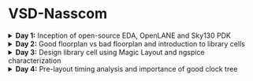 # VSD-Nasscom

<details>
<summary><b>Day 1:</b>  Inception of open-source EDA, OpenLANE and Sky130 PDK </summary>   
<br>
  <details>
  <summary><b> Topic 1:</b>  Introduction to QFN-48,Package,Die,Core and IP's </summary>   
  <br>

![image](https://github.com/user-attachments/assets/58f6da45-1282-499a-89b8-46f8cf8eab01)

The highlighted one is the PROCESSOR/SOC connected along with other peripherals or interfacess .
The entire board can be describes as shown in figure 

![image](https://github.com/user-attachments/assets/ab6dfa84-ecd6-4ca8-8565-3fc9368b617b)

This consists of ADC, DAC, SRAM, UART,VCC/GND,I2C,SDRAM Chip and etc., there are there in typical ardunio board 

If , we open up on chip,it will loook like
![image](https://github.com/user-attachments/assets/e536e46e-0213-4c7d-9109-4d525ec55292)


Lets take an example of package ,QFN-48 .The QFN-48 Package has 48 pins and size of the package as 7mm 
![image](https://github.com/user-attachments/assets/4a11f75d-72b2-486f-b5d5-2a74e2a16b6b)

If we openup the chip we have various kinds of components such as Pads, Die,Core etc.,
![image](https://github.com/user-attachments/assets/17ebda03-7898-4345-a98a-0e0c32038ab8)

Pads: A component through which we can send the signals inside or outside of the chip

Die: defines the entire size of the chip

Core: the centre of the chip  where all the digital logics are placed
![image](https://github.com/user-attachments/assets/d549117d-0a4e-4e79-a238-90f2c21b5b74)

If we take an example of RISC-V,it look like
![image](https://github.com/user-attachments/assets/159f9c5a-ccee-4c9a-a7dd-edd48416946f)
typical chip consists of Pll,AD,DAC,SRAM  and these are called foundaryIPS

![image](https://github.com/user-attachments/assets/9e54cd99-66f8-4aae-9dbd-39221d95d3fe)

FoundaryIPS :Foundry IP refers to intellectual property (IP) blocks and libraries used in foundries, which are companies that manufacture integrated circuits

SOC,SPI Are called MACROS which are purely digital blocks.

In the second lecture we talk about RISC-V Instruction set ,
-------------------------------------------------------------------------------------------------------------------------------------------------------
For example , a c-program thats nedds to be run on computer or  a layout which is the interior of the chip,we need to compile into its assembly language is then converted into machine learning programm which is binary zeros and ones.

![image](https://github.com/user-attachments/assets/109e7823-ed6c-47d6-8f9d-2bfa1e961744)

The another interface which is present between RISC-V AND Layout is Hardware Description Language .We need to implement the RISC-V architecture specification using hdl .

![image](https://github.com/user-attachments/assets/bc2e283c-8d7b-4b7b-adb0-7773152b628c)

the flow starts from architecture and implemented using rtl and rtl to layout .

![image](https://github.com/user-attachments/assets/1d8db591-15a7-4578-9ff5-dc7a4d2af985)

In the third lecture disscused about flow from software applications to hardware 
----------------------------------------------------------------------------------------------------------------------------------------------------------
The software applications enter into a block called  system-software . system software converts the software application programm into binary language.
The major components of system software are operating system(os), Compiler and Assembler
![image](https://github.com/user-attachments/assets/48098144-3002-423e-886b-dae1259136ef)
The operating system is take the app and convert into assembly program and then finally into binary language program
Theoutput of the os is in the functions of C/C++/JAVA etc., these are taken by compiler and converts into Instructions .These instructions are taken by Assembler and converts into binary language.
![image](https://github.com/user-attachments/assets/5a258569-d622-4bb7-926c-9b53d76c3600)

For example
---------------------------------------------
Foa a add instruction ,the output of the assembler is the binary , we need an rtl which implements the spection for implementing the instruction set and rtl is synthesised into an netlist [digital logics],from netlist to hardware is called the physical design implementation of the netlist 
![image](https://github.com/user-attachments/assets/834c8967-a651-4436-8e69-4d1d9a55cc2d)


  </details>
   <details>
  <summary><b> Topic 2:</b> SOC Design and OpenLane </summary>   
  <br>

ASIC design
-------------
![image](https://github.com/user-attachments/assets/61403ae8-2cd5-4ebc-a0e6-abadfae676c1)

What is PDK?

PDK stands for Process Design Kit 
Collection of files used to modal a fabrication process for the EDA tools used to design an IC ;
Process Design Rules: DRC,LVS,PEX

OPEN SOURCE DIGITAL ASIC DESIGN
----------------------------------------
![image](https://github.com/user-attachments/assets/b3459d41-6d82-4ca0-ae92-1d0df95a592d)

EDA TOOLS 

![image](https://github.com/user-attachments/assets/780a31df-7d45-4c0b-9553-a1fc955032da)

ASIC DESIGN FLOW
--------------------------------------------------------------------
![image](https://github.com/user-attachments/assets/5608253d-dd07-43c0-a735-5c42315dcdfa)

Synthesis:
----------
Converts RTL to a circuit out of components from the standard cell library
![image](https://github.com/user-attachments/assets/0058cbd9-c19e-47db-93d4-62ee9318d9b8)

Floor and Power Planning: 
-------------------------
Partition the chip die between differnt system building blocks and place input output Pads 

for macroflooring there will be Dimensions ,PinLocations and Rows

![image](https://github.com/user-attachments/assets/ee0cbbf1-9dae-4466-81cb-5fb3e7022fdc)

Power Planning:
-------------
Power Networks are construcetd in terms of multiple vdd and grounds ,these are connected to all components verticall or horizantal, these are having less resistance due to these are metal surfaces
![image](https://github.com/user-attachments/assets/316123f5-a19c-4817-95f3-47f47b723a96)

Placement:
---------
![image](https://github.com/user-attachments/assets/bd510375-1d2b-4c54-96c2-07a18fa7af9a)

these are two kinds :
global:
optimum position for all cells

detailed: the positions that are obtained from global placemnt are minimally altered
![image](https://github.com/user-attachments/assets/3f379845-acba-457e-82f9-f4ac2a5c4d13)

Clock Tree Synthesis:
----------------------
![image](https://github.com/user-attachments/assets/5276c0c3-18b9-4c49-9283-e52e47b9b0e4)

Routing:
----------
![image](https://github.com/user-attachments/assets/c6b38024-af44-4c76-ae63-d4dad6b71d2f)
![image](https://github.com/user-attachments/assets/05e77ac9-a221-41d1-8a4d-14e206a572f4)

Sign-Off:
--------------
![image](https://github.com/user-attachments/assets/275975d4-411f-4196-968f-0beed460a169)

Introduction to OpenLane ASIC design Flow 
---------------------------------------------------------
![image](https://github.com/user-attachments/assets/400212be-debb-4384-98c0-cdafb4a9e878)

Fault:

![image](https://github.com/user-attachments/assets/994cd900-0423-44db-a01c-d9aceedf70e2)

OpenRoad: Used for Physical Implementation

![image](https://github.com/user-attachments/assets/9f6201e4-2f19-4960-bb5a-c2cbfd5c2bbe)

YOSYS: Used for Logic Equivalence Check [LEC]

![image](https://github.com/user-attachments/assets/f05e188d-f92a-48a7-8db1-9a51bdb33da4)

Magic:
Used for Physical Verification DRC & LVS
![image](https://github.com/user-attachments/assets/752eec12-b651-4eee-9111-86e6c1454122)



    
</details>  
   <details>
  <summary><b> Topic 3:</b> familarization to EDA Tool </summary>   
  <br>
Basic Linux Commands

## ls

**Command:** `ls [options] [directory]`
**Description:** Lists the contents of a directory. If no directory is specified, it lists the contents of the current directory.
**Options:**

* `-l`: Displays detailed information (permissions, owner, size, etc.)
* `-a`: Includes hidden files
* `-r`: Reverses the order of the listing

## pwd

**Command:** `pwd`
**Description:** Prints the full pathname of the current working directory.

## mkdir

**Command:** `mkdir [directory_name]`
**Description:** Creates a new directory with the specified `directory_name`.

## ls -ltr

**Command:** `ls -ltr`
**Description:** Lists the contents of the directory in long format (`-l`), sorted by modification time (`-t`), in reverse order (`-r`). Useful for viewing the most recently modified files at the end of the list.

## help

**Command:** `help [command]`
**Description:** Displays information about the built-in shell commands. If no command is specified, it shows a list of all available commands.

## man

**Command:** `man [command]`
**Description:** Displays the manual page for the specified command, providing detailed usage information.

## cp

**Command:** `cp [source] [destination]`
**Description:** Copies files or directories from the source to the destination.

## rm

**Command:** `rm [file]`
**Description:** Removes (deletes) the specified file or directory.

   <details>
  <summary><b> Topic 3.2 :</b> Run 'picorv32a' design synthesis using OpenLANE flow and generate necessary outputs </summary>   
  <br>
    
     Commands to Invoke the OpenLANE Flow and Perform Synthesis
     
## 1. Change to OpenLANE Directory

**Command:** `cd Desktop/work/tools/openlane_working_dir/openlane`
**Description:** Navigates to the directory where the OpenLANE flow is installed. This location contains all scripts, configuration files, and flow management utilities.

## 2. Launch OpenLANE Docker Container

**Command:** `docker`
**Description:** Starts the OpenLANE Docker container using a predefined alias. The alias sets up required volume mounts and environment variables, making it easier to access files on the host system from within the Docker container.

## 3. Start OpenLANE Interactive Mode

**Command:** `./flow.tcl -interactive`
**Description:** Launches the OpenLANE flow in interactive mode using its Tcl-based script. This mode allows users to execute each stage of the design flow manually and observe results.

## 4. Load OpenLANE Package

**Command:** `package require openlane 0.9`
**Description:** Loads the OpenLANE package (version 0.9) inside the Tcl shell. This step is necessary to access flow-specific commands.

## 5. Prepare the Design

**Command:** `prep -design picorv32a`
**Description:** Initializes and prepares the `picorv32a` design. This creates the required directory structure, copies configuration files, and sets up the environment for the selected design.

## 6. Run Synthesis

**Command:** `run_synthesis`
**Description:** Runs the synthesis step on the loaded design. The synthesis tool (typically Yosys) transforms the RTL (Verilog) into a gate-level representation that can be used for placement and routing.

## 7. Exit OpenLANE Flow

**Command:** `exit`
**Description:** Exits from the OpenLANE interactive Tcl environment.

## 8. Exit Docker Container

**Command:** `exit`
**Description:** Terminates the Docker container session and returns control to the host machine shell.


Screenshots of these running commands respectively given below 

![Image](https://github.com/user-attachments/assets/0e02917f-eb99-42b3-8c61-b680e318c423)
![Image](https://github.com/user-attachments/assets/6123c647-742e-4056-a955-95308591750a)

# Flop Ratio Calculation

## Definition

* **Flop Ratio**
  $\text{Flop Ratio} = \dfrac{\text{Number of D Flip‑Flops}}{\text{Total Number of Cells}}$
* **Percentage of D Flip‑Flops**
  $\%\text{ DFFs} = \text{Flop Ratio} \times 100$

## Example (from Synthesis Statistics)

| Metric                        | Value   |
| ----------------------------- | ------- |
| Number of D Flip‑Flops (DFFs) | `1613`  |
| Total Number of Cells         | `14876` |

**Step‑by‑Step Calculation:**

1. **Flop Ratio**
   $\frac{1613}{14876} \approx 0.108429685$
2. **Percentage of DFFs**
   $0.108429685 \times 100 \approx 10.84296854\,\%$

## Interpretation

Approximately **10.84 %** of the synthesized cells are D Flip‑Flops. A lower or higher ratio affects clock‑tree complexity, power consumption, and timing closure effort, so this metric helps gauge sequential logic density during design analysis.

![Image](https://github.com/user-attachments/assets/40959b9a-8df6-4c85-b58f-81234bd6e32f)



   </details> 
</details>
</details>





<details>
<summary><b>Day 2:</b> Good floorplan vs bad floorplan and introduction to library cells </summary>   
<br>
  <details>
<summary><b>Topic 1:</b> Chip Floor PLanning Considerations </summary>   
<br>

  <details>
<summary><b>1.1:</b> Utilization factor and Aspect ratio </summary>   
<br>

In the physical design flow the first step is defining the height and width of the core
![Screenshot 2024-10-06 103517](https://github.com/user-attachments/assets/55cbf2f4-132a-4c1c-9cc3-e1c8d83e9402)

Let's take an example of basic netlist consists of two flipflops and logic gates

![Screenshot 2024-10-06 103537](https://github.com/user-attachments/assets/e0e31ced-9a20-47e2-ae46-70af543fad70)

In this we are dependent on the dimensiions of logic gates and flipflops ,
lets assume standard cells are having an area of 1sq.unit and same are for flipflops as well

![Screenshot 2024-10-06 103552](https://github.com/user-attachments/assets/dd9a07af-9991-450d-a626-b13241f0caf1)

If we bring all the standard cells and flip flops together and caluclate the are area gives the minium area occupied by the netlist

![Screenshot 2024-10-06 103615](https://github.com/user-attachments/assets/bcda6bb0-055f-495d-8914-8afcb65d0a77)

If we place the netlist inside the core , we have seen that netlist completely occupies the core which means it has 100% utilization  of the core 

![Screenshot 2024-10-06 103640](https://github.com/user-attachments/assets/d520aa3a-f585-4649-a52b-2c6a5691a615)

Utilization factor is given by Area occupied by the netlist to Total Area of core

![Screenshot 2024-10-06 103640](https://github.com/user-attachments/assets/9f9cd759-85fb-4967-837a-a47003fa7b53)

Aspect Ratio is given by Height to the Width of the core .

Another example where the dimensions of the netlist is same and core is different 
![Screenshot 2024-10-06 103713](https://github.com/user-attachments/assets/38922f37-b0dd-40ce-bee5-beffd35e40aa)

In this case the utilization factor is 0.5
And Aspect ratio is also 0.5

![Screenshot 2024-10-06 103746](https://github.com/user-attachments/assets/5168dd59-b0d1-4952-a1bf-0d5750bf4cd5)

</details>

  <details>
<summary><b>1.2:</b> Concept of pre placed cells </summary>   
<br>
  cells that are placed in the core of a design before the placement and routing stages

Lets take an example of combinational logic circuit and output of the combinational logic is huge circuit

![Screenshot 2024-10-06 113528](https://github.com/user-attachments/assets/08b0ddf1-ca4e-4255-9d18-e2d7d01d0dd3)

so, we cut /divide the circuit into differnt parts .

![Screenshot 2024-10-06 113545](https://github.com/user-attachments/assets/c38d10ed-1fad-44d5-b279-212c7dc78d25)

lets assume circuit is divided into two parts and we separate into two different blocks and implemented separately 
These blocks are considered as Black box .

![Screenshot 2024-10-06 113556](https://github.com/user-attachments/assets/e1a64ef4-8f6e-4436-935e-2da2d43ef3cd)

If these blocks are replicated multiple times on the chip, We implement this block once and reused multiple times whenever it requires in the cihp.

![Screenshot 2024-10-06 113613](https://github.com/user-attachments/assets/c08ed8a3-62f3-4369-a9c6-e0fb8264822d)

Similarly there are other IP's are also avaliable. These are called pre-placed cells.

![Screenshot 2024-10-06 113633](https://github.com/user-attachments/assets/6be43725-f05b-42b5-a9b9-f831a13110ad)

    
</details>

  <details>
<summary><b>1.3:</b>Decoupling capacitors </summary>   
<br>
After placing the pre placed cells in the core , we need to surround them with the Decoupling capacitors .

![Screenshot 2024-10-06 120830](https://github.com/user-attachments/assets/ea3485d6-07ca-4da4-a1b7-000c4a5024ed)

 Lets consider this circuit is a part of any block of pre placed cells , whenever any gate switches from logic 0 to logic 1 there is some amount of current that demands , there is some capacitance setting over gate that capacitence needs to completely charge to represent logic 1 , this amount of charge is sent by power supply 
 Suppouse if the transition happening from logic 1 to logic 0, it is the responsibility of vss to take amount of charge .The capacitor will discharge 

![Screenshot 2024-10-06 120848](https://github.com/user-attachments/assets/7c7aabdb-32e8-40f5-86b8-25db971dba76)

 There will be some voltage drop across the wire and if the voltage vdd' is should be noise margin .
 Any voltage lies between Vil and Vih is undefined region , it's also called grey region.it can go either logic 0 or logic 1
 
![Screenshot 2024-10-06 120939](https://github.com/user-attachments/assets/2b4668c0-5f7f-4147-9e27-14ab81329360)

 We can ensure that voltage never lies in undefined region with the help of Decoupling capacitors , These capacitors decouples the circuit from main supply
 
![Screenshot 2024-10-06 120952](https://github.com/user-attachments/assets/918978d7-d1b1-4949-959f-76c8d7fb7a69)

 whenever switching happen decoupling capacitor will the current to circuit and these are placed very close to the circuit 

 ![Screenshot 2024-10-06 121012](https://github.com/user-attachments/assets/c8149a7c-8595-47ac-9f08-39a67413a1d7)

</details>


  <details>
<summary><b>1.4:</b>Power planning</summary>   
<br>
    Let us consider the circuit as Black box (macron). If this macron is repeated multiple times on the chip and there will be current demand for each and every macron

![Screenshot 2024-10-06 124925 - Copy](https://github.com/user-attachments/assets/cdffd4e9-fe6e-49c2-be8f-8a964c51ec24)

Let's there is a signal driven to load signal is transition from logic 0 to logic 1. we have to make sure that the signal path maintains same signal that load receives.

![Screenshot 2024-10-06 124934 - Copy](https://github.com/user-attachments/assets/3878b9b6-3720-45b1-9c70-4857848efab6)

let connect the power supply, these bllocks are tapped to vdd and ground respectively 

Since there is no De coupling capacitor near path the power supply need to take care of sinal. Powe supply is far to the path and there will be voltage drop happens 
![Screenshot 2024-10-06 124954 - Copy](https://github.com/user-attachments/assets/d8df73ad-051f-45aa-87a1-9e591140017a)

let's assume it is a 16-bit bus , If the bit is logic 1 it says the capacitor which is being charge to vdd similary logic 0 refers to capacitor discharged to ground
![Screenshot 2024-10-06 125020](https://github.com/user-attachments/assets/78c47552-ddb0-4c7d-9ca0-cb6ccfdc71da)

Let's  say it is connected to inverter , the  output will be all the capacitors are charged  to logic 1 and will discharge to logic 0 and it will cause a bump called as ground bounce 

![Screenshot 2024-10-06 125036](https://github.com/user-attachments/assets/9e573661-fd58-4beb-a06c-51b49e9ab351)

similarly logic 0 to logic 1  cause voltage droop

![Screenshot 2024-10-06 125051](https://github.com/user-attachments/assets/8f8d48c2-6d7c-4b1c-9fc6-20431602b571)

It is due to power is coming from single source, if there are multiple power supplies we can ensure that it will give current or drop current to the circuit 

![Screenshot 2024-10-06 125102](https://github.com/user-attachments/assets/615a5621-4f42-40c2-b01f-90fa24bf5c21)

![Screenshot 2024-10-06 125120](https://github.com/user-attachments/assets/fcea00dd-8e24-449f-b497-b5131f0f25bc)
</details>


  <details>
<summary><b>1.5:</b>Pin placement and logical cell blockage </summary>   
<br>
Lets take an example with two different flipflops with different colors and another section with different flipflop and clocks .

drive by clock 1
![image](https://github.com/user-attachments/assets/04f25190-aee1-420d-ae24-532bb20005f8)
driven by clk 2

![image](https://github.com/user-attachments/assets/cbbb8b61-dd31-4924-94a8-42d4544da4cf)

along with there are pre placed cells connect with din and output are connect to logic gates and another pre plced cell block b takes input from clks and give clock out

![image](https://github.com/user-attachments/assets/6ae6eb14-0cf7-42e8-b9a4-5e5b2f1802a8)


Asuume another section with same design which has two flipflops and two different clks  and another one with same but opposite clocks and block c pre placed cell is connected 

![image](https://github.com/user-attachments/assets/fd4aaf1f-674c-4b42-9068-4b5d117e98d1)

![image](https://github.com/user-attachments/assets/80cc86fb-fce2-47c6-a3ec-8f590370d2a1)


Complete design look like and  We connect clk 1 and clk2 

![image](https://github.com/user-attachments/assets/25830606-bb08-4a2f-9571-c669b1757432)

We fill the area between core and die with these ports and 
We place all the input ports on left hand side and output at right hand side  and ordering will be random

![image](https://github.com/user-attachments/assets/02c405b4-99b4-4ad4-91d6-0a28bfebdde1)

Pin placement creates hand checking frontend and backend ,
Clk ports are bigger in size  because it is continously driving all thw cells and sends the signals to all the flipflops 
The area between die and core blocks for cell placement and it is reserved for pins .

![image](https://github.com/user-attachments/assets/53c0c696-46ac-4b3a-918e-a40e31ba2c0f)

</details>

<details>
<summary><b>1.Labs:</b> Run FLoorPlan using OpenLane and review files  </summary>   
<br>

-  Run 'picorv32a' design floorplan using OpenLANE flow and generate necessary outputs.
-  Calculate the die area in microns from the values in the generated floorplan DEF file.
-  Load the generated floorplan DEF in Magic tool and explore the floorplan layout.

1.Run 'picorv32a' design floorplan using OpenLANE flow and generate necessary outputs.
----



Here it explains the detailed process of running OpenLANE interactively for the `picorv32a` design.

---

#### 1. Change to the OpenLANE working directory

```bash
cd Desktop/work/tools/openlane_working_dir/openlane
```

This sets your working directory to where OpenLANE is installed locally on your machine.

---

#### 2. Set up Docker alias (optional)

```bash
# alias docker='docker run -it -v $(pwd):/openLANE_flow -v $PDK_ROOT:$PDK_ROOT -e PDK_ROOT=$PDK_ROOT -u $(id -u $USER):$(id -g $USER) efabless/openlane:v0.21'
```

This command aliases the long Docker run command to `docker`, mounting the current OpenLANE folder and your PDK path into the container. You only need to run this once in a terminal session.

---

#### 3. Launch the OpenLANE Docker container

```bash
docker
```

After aliasing, just typing `docker` starts the OpenLANE container with proper mounts and environment settings.

---

#### 4. Start OpenLANE in interactive mode

```bash
./flow.tcl -interactive
```

This launches OpenLANE’s TCL-based interactive shell, allowing you to control each stage manually.

---

#### 5. Load the OpenLANE package

```tcl
package require openlane 0.9
```

Loads the OpenLANE commands and environment into the current shell session. This step is mandatory before running any flow operations.

---

#### 6. Prepare the design workspace

```tcl
prep -design picorv32a
```

This sets up the design directory, copies configuration files, and initializes the workspace for `picorv32a`. It's a prerequisite before synthesis.

---

#### 7. Run synthesis

```tcl
run_synthesis
```

This performs RTL-to-gate synthesis using Yosys. It converts the Verilog source code into a gate-level netlist and reports cell count, area, and timing.

---

#### 8. Run floorplanning

```tcl
run_floorplan
```

Generates the core and die area, sets up placement rows, IO pins, and creates an initial layout bounding box. This prepares the design for placement.

---

Screenshots of floorplan :

![Image](https://github.com/user-attachments/assets/04ca8c56-7cfb-4002-ad4e-140d7286a43f)

![Image](https://github.com/user-attachments/assets/ad8e96e2-4397-4f79-b61d-11ef4abce749)


2.Calculate the die area in microns from the values in the generated floorplan DEF file.
-

### Understanding Die Area Calculation from DEF File

 A DEF (Design Exchange Format) file contains geometric and placement information for a chip layout. One key property we extract from a DEF is the **die area**, which defines the physical dimensions of the integrated circuit (IC).

The DEF file includes a `DIEAREA` statement, specifying the lower-left and upper-right corners of the die in **database units (DBU)**.

---

####  What is a DBU?

* A **Database Unit (DBU)** is the internal unit of measurement used by layout tools.
* In **Sky130** technology, **1000 DBU = 1 micron**.

This means every coordinate value in the DEF is **1000x larger** than its actual physical size in microns.

---

#### DIEAREA line from DEF

```
DIEAREA ( 0 0 ) ( 660685 671405 ) ;
```

This defines:

* Lower-left corner at (0, 0)
* Upper-right corner at (660685, 671405)

---

###  Step-by-Step Area Calculation

#### 1. Convert Width and Height to Microns

* **Die width (DBU)** = 660685 - 0 = `660685`
* **Die height (DBU)** = 671405 - 0 = `671405`

Now convert DBU to microns:

```
Width in microns = 660685 / 1000 = 660.685 µm
Height in microns = 671405 / 1000 = 671.405 µm
```

#### 2. Calculate Area in Square Microns

```
Area = Width × Height
     = 660.685 × 671.405
     = 443,587.212425 µm²
```

---

###  Results

| Parameter   | Value          |
| ----------- | -------------- |
| Width (µm)  | 660.685        |
| Height (µm) | 671.405        |
| Area (µm²)  | 443,587.212425 |

---

This computed area is essential for estimating silicon cost, planning placement, and evaluating utilization during physical design. Always check the `UNITS` line in the DEF to confirm the DBU-to-micron scale (typically `1000` for Sky130).

screenshots :

![Image](https://github.com/user-attachments/assets/b55481f9-0e21-4a80-850a-ca895fd73bc5)

3.Load the generated floorplan DEF in Magic tool and explore the floorplan layout.
-

### Commands to Load Floorplan DEF in Magic (from a New Terminal)

Follow these steps to load the generated floorplan DEF of `picorv32a` into the Magic VLSI layout tool:

---

#### 1. Change to the Floorplan Directory

```bash
cd Desktop/work/tools/openlane_working_dir/openlane/designs/picorv32a/runs/21-06_17-40/results/floorplan/
```

This path contains the generated `picorv32a.floorplan.def` file after running the floorplanning stage using OpenLANE.

---

#### 2. Launch Magic with Floorplan DEF and Merged LEF

```bash
magic -T /home/vsduser/Desktop/work/tools/openlane_working_dir/pdks/sky130A/libs.tech/magic/sky130A.tech \
      lef read ../../tmp/merged.lef \
      def read picorv32a.floorplan.def &
```

**Explanation:**

* `-T` specifies the Sky130 technology file for Magic.
* `lef read` loads the merged LEF file, which contains cell and IO macro definitions.
* `def read` loads the physical floorplan layout in DEF format.
* The `&` runs Magic in the background.

---

After running these commands, the Magic GUI will open with the layout. You can zoom, inspect cells, check placement rows, and view pin locations for your design.

Screenshots :-

Floorplan def in magic

![Image](https://github.com/user-attachments/assets/db510809-5caf-4c65-a72e-ad96d4679198)


Equidistant placement of ports:

![Image](https://github.com/user-attachments/assets/7434b744-b619-4a9c-870a-6b238c800aa9)

Horizontal ports :

![Image](https://github.com/user-attachments/assets/fa39d32b-8e6c-4c59-9716-952455044b5f)

Vertical cells :

![Image](https://github.com/user-attachments/assets/33922a79-af95-4454-9d9c-f3d1abd53aad)

Decap Cells and Tap Cells :

![Image](https://github.com/user-attachments/assets/1241afc5-fee2-4f25-85cc-4dd82d820fe4)

Diogonally equidistant Tap cells :

![Image](https://github.com/user-attachments/assets/0cd06758-b243-4273-93fa-795171a3061e)

Unplaced standard cells at the origin :

![Image](https://github.com/user-attachments/assets/2f0348f4-8ca2-4b0f-b8d6-b1bd77dac076)



</details>
</details>


<details>
<summary><b>Topic 2:</b>library binding and placement </summary>   
<br>
   <details>
<summary><b>Theory:</b>library binding and placement </summary>   
<br>
The first step in this is bind the netlist with the physical cells 
Lets say we have this netlist with all these gates,the shapes of these gates represents the functionality of the gates.

![image](https://github.com/user-attachments/assets/19e03a36-f395-465a-ba68-c5a5885e9227)

In reality we have only boxes these flipflops and logic gates are represent using boxes which has physical dimensions.The netlist will look like this if we use boxes.

![image](https://github.com/user-attachments/assets/c838f146-8ee4-4812-b965-ef907dc7f87a)

If all these netlist as well as pre placed cells are present in a shell is called a library ,
library is is where we find all the information about netlist and its timing .library also has various shapes of these particular gates 

Example

![image](https://github.com/user-attachments/assets/d3c89bf6-0106-4089-81bb-60334d96a538)

 After given proper shape and sizes the next step is to take the gates and place it on floor plan
 We have the netlist and floorplan along withe pre placed cells . we place the gates in fllorplan
 
![image](https://github.com/user-attachments/assets/bd573487-8233-4edb-bf3d-b97ccbdf9454)

 In this scenario  FF1 is close to DIN and FF2 is close to DOUT , logic gates between them Simillarly we arange all three sections of netlist .
 
![image](https://github.com/user-attachments/assets/a9db05cd-fa6d-4891-9dad-a3fc4646133e)

 Optimize placement:
 --
Optimization is the process of iterating through a design such that it meets timing, area and power specifications
In this we will estimate the wire length , capacitence etc.,

connecting sec-1 :

![image](https://github.com/user-attachments/assets/2ae00022-62f3-408e-824e-a75c3c75adfa)

For sec 2,Between Din2 and FF1. The wire length will be area and it huge and because of huge length it will has more resistance so we will place the buffers to tramsit the signals without lossing the data ,but there is a loss of area .

connecting sec-2:

![image](https://github.com/user-attachments/assets/a170ca7a-969a-4361-84a2-7355c9032a65)

connecting sec-3:

![image](https://github.com/user-attachments/assets/b9a278b6-3684-4085-9804-75ab42e5c35a)

Connecting SEC-4

![image](https://github.com/user-attachments/assets/9da5058f-a466-4221-bc00-a8dc042e2f02)


Need for Charachterization:
---
Ic design flow:

![image](https://github.com/user-attachments/assets/f396c352-a55e-4899-b26a-6e79b3e95150)

The first step is logic synthesis which is reffered as converting the functionality into legal hardware
The output of Logic synthesis is arrangement of gates that will represents the original functionality that is designed using RTL

The next step  of logic synthesis is floorplanning and decide the size of the core and die

The next step is placemwnt we take the logic cells and place it on the chip in a fashion that initial timming is better

The next step is Clock Tree Synthesis .We place Clock tree that will take care of clock signal reaching at each and every clock end points
After this we will Route the cells .Routing step depends on the charachterization of cell

![image](https://github.com/user-attachments/assets/6caafb5a-20df-4997-b397-7cf20347de28)


The final thing is Static Timing Analysis in which we try to find setup time, holdtime and the maximum frequency of the clock 

![image](https://github.com/user-attachments/assets/9e13ac3f-9942-4eb0-847d-a77e2d1c3bdf)


One common thing across all the stages are "GATES or CELLS".

![image](https://github.com/user-attachments/assets/83a78f21-00a2-403b-a793-b28532e0a3dc)


    
  </details> 
  
  <details>
<summary><b>Lab:</b>library binding and placement </summary>   
<br>

Task:

-  Run 'picorv32a' design congestion-aware placement using OpenLANE flow and generate necessary outputs.
-  Load the generated placement DEF in Magic tool and explore the placement.
  
1.Run 'picorv32a' design congestion-aware placement using OpenLANE flow and generate necessary outputs.
--

### Understanding the `run_placement` Command in OpenLANE

Once synthesis and floorplanning are complete, the next step in the physical design flow is **placement**, where standard cells are placed onto legal rows within the die area.

---

#### 🔧 Command to Run Placement

```tcl
run_placement
```

This command initiates **congestion-aware placement** in OpenLANE. It consists of two key sub-steps:

---

###  1. Global Placement

**Global placement** is the first stage of the placement process.

**Purpose:**

* Places cells in approximate locations to minimize wirelength and congestion.
* Ignores legal row boundaries (non-overlapping but not legally aligned).

**Tools involved:**

* OpenROAD's `RePlAce` or `gp` engine is used for global placement.

**Key goals:**

* Minimize half-perimeter wirelength (HPWL).
* Reduce routing congestion.
* Optimize placement density.

---

###  2. Detailed Placement

**Detailed placement** follows global placement.

**Purpose:**

* Adjusts and finalizes cell locations to legal positions within placement rows.
* Ensures no overlaps, obeys design rules, and aligns cells with row sites.

**Tools involved:**

* OpenROAD's `dp` engine or `open_dp` tool.

**Key goals:**

* Legalize all cells.
* Optimize local density and timing.
* Ensure design-rule correctness.

---

screenshots :

This is how we will get when placemnt is done !

![Image](https://github.com/user-attachments/assets/505fa9d2-b697-4ecf-b0c5-ae08b84a5773)

2.Load the generated placement DEF in Magic tool and explore the placement.
-
### Commands to Load Placement DEF in Magic (from a New Terminal)

Use the following steps to load and explore the **placement DEF** file for the `picorv32a` design using Magic.

---

#### 1. Navigate to the Placement Output Directory

```bash
cd Desktop/work/tools/openlane_working_dir/openlane/designs/picorv32a/runs/21-06_17-40/results/placement/
```

This directory contains the `picorv32a.placement.def` file generated after running the placement stage.

---

#### 2. Launch Magic with Merged LEF and Placement DEF

```bash
magic -T /home/vsduser/Desktop/work/tools/openlane_working_dir/pdks/sky130A/libs.tech/magic/sky130A.tech \
      lef read ../../tmp/merged.lef \
      def read picorv32a.placement.def &
```

**Explanation of the command:**

* `-T` specifies the technology file for Magic (Sky130A).
* `lef read` loads macro and cell definitions from the merged LEF.
* `def read` loads the placed standard cell layout.
* The trailing `&` launches Magic in the background.

---

After executing these commands, Magic will open a GUI window displaying the placed standard cells inside the core area. You can zoom, inspect rows, and check for overlaps or alignment issues.




  screenshots :

  Placement def in magic :
  
![Image](https://github.com/user-attachments/assets/4d45b2c3-8fad-4799-a645-e0f8f5b77d42)

Standard cells legally placed:

![Image](https://github.com/user-attachments/assets/04b0380a-3166-4ab2-8529-223c084b61ef)


    
  </details>
  </details>

  <details>
<summary><b>Topic 3</b>Cell Design and Characterization Flow </summary>   
<br>

We have the placement and routed version of the chip .If we pick up the cells over the chip ,these cells are called Standard Cells.
These Standard Cells are placed in Library

![Screenshot 2024-10-08 151247](https://github.com/user-attachments/assets/63773f7e-7c1e-4a71-ad1c-723314934253)

![Screenshot 2024-10-08 152139](https://github.com/user-attachments/assets/b2875f55-1b97-4c45-bff8-b15f8dbb6d4a)

Library has different gates with different functionality but also got different cells with different sizes.These are the physical characterization of the cells

![Screenshot 2024-10-08 152205](https://github.com/user-attachments/assets/c239416c-d64e-4b17-8aae-3dea4e15522c)
If we take a particular cell lets take an inverter it has different threshold voltages and take more time to .

Cell Design Flow
---
Cells design flow has three steps 

![Screenshot 2024-10-08 152220](https://github.com/user-attachments/assets/62b5ead3-5e95-414a-a2e9-760eb07857ac)

Inputs:
--
Foundary provides PDKS it consists of DRC AND LVS rules and Spice models 

![Screenshot 2024-10-08 152245](https://github.com/user-attachments/assets/0c241abc-9fa5-472f-9560-84dbf15cd642)
![Screenshot 2024-10-08 152307](https://github.com/user-attachments/assets/e8be5bec-5708-48de-9e94-692ebbc1feea)

Library and User designer Specs :

![Screenshot 2024-10-08 190908](https://github.com/user-attachments/assets/c33031eb-5784-4365-9a61-9e8a7707c6ad)

![Screenshot 2024-10-08 190929](https://github.com/user-attachments/assets/51ccdad7-dfa5-4756-96d2-197219c02440)

Design Step :
--
i)Circuit-Design:

Using the input we will design cells
It has two steps :
i)Implement the functionality of the cell
ii)modal the pmos and cmos transistor based on requriments 

![Screenshot 2024-10-08 190959](https://github.com/user-attachments/assets/1af80b77-e364-441b-a356-3950bcfe5d39)

ii) Layout -Design:
 1) In layout Design,we do implementation of function using pmos and nmos 

![Screenshot 2024-10-08 191012](https://github.com/user-attachments/assets/def6784f-3ede-466a-aa43-a1cb2913f6c6)

 2) To derive the pmos and n mos graph using EULIER'S PATH

Eulier's Path:
The path that is traced only once

![Screenshot 2024-10-08 191036](https://github.com/user-attachments/assets/a82cb941-091a-4d78-b31a-a424fd63cbfe)

The next step is Draw the stick Diagram ,based on the circuit we connect the stick diagram


![Screenshot 2024-10-08 191047](https://github.com/user-attachments/assets/548816b4-1394-4eea-afd9-b749d7dd724a)

![Screenshot 2024-10-08 191107](https://github.com/user-attachments/assets/7f0959ba-c2a7-41ea-8aab-ded0538b3f9a)

![Screenshot 2024-10-08 191131](https://github.com/user-attachments/assets/2779c00c-6a65-4c99-8090-a731fa70ac62)

Characterization Flow:
--
We have layout of the buffer and two inverters connected back to back along with pulses and spice netlist

![Screenshot 2024-10-08 191220](https://github.com/user-attachments/assets/a62ca7a5-ee45-48ad-a6cd-b0e99d461e8a)

It has sub circuit model in which actual pmos and n mos specifications are present.In sub circuits we have spice models.

![Screenshot 2024-10-08 191245](https://github.com/user-attachments/assets/09c5d033-5bd9-458c-adfe-0365838730a6)

Charachterization flow:
 1) Reading the models and tech files
 2) Read the extracted spice netlist
 3) Define or recognize the behaviour of buffer
 4) read the sub circuits of inverter
 5) Attach the necessary power supply
 6) Applying the stimulus
 7) Necessary putput capacitors
 8) Necessary simulation commands

These steps are feed in characterization software called GUNA and we generate Timing noise ,Power.libs etc.,

![Screenshot 2024-10-08 191300](https://github.com/user-attachments/assets/5d5f3009-c7fb-4aa0-8afa-3d686972f4af)



  </details>


<details>
<summary><b>Topic 4</b>General timing characterization parameters </summary>   
<br>
Timming characterization:
--

characheterization setup:

![Screenshot 2024-10-08 193549](https://github.com/user-attachments/assets/ce43528f-51fd-414b-98de-66da2c70e150)

Timing threshold definations are reffered as points of different theshold of waveform . 

To understand the different syntax we take this graph:

BLUE- output of inverter 1 and input to inverter 2
RED- output of the buffer

Slow_low_rise_thr: it depicts value close near to zero . The typical value is 20%

![Screenshot 2024-10-08 193610](https://github.com/user-attachments/assets/ca565b60-3563-47fc-a357-98ded214870b)

Slow_high_rise_thr: it depicts value close to top power supply . The typical value is 20%

![Screenshot 2024-10-08 193622](https://github.com/user-attachments/assets/1df74a99-68e6-4685-a910-e9b9d73da91c)

similar for falling waveform:

![Screenshot 2024-10-08 193653](https://github.com/user-attachments/assets/12e56001-f785-4396-8785-97f88b9e3e40)

in_rise_thr: typicaly 50%
in-RED
out-BLUE

![Screenshot 2024-10-08 193718](https://github.com/user-attachments/assets/d57e58a3-8303-4bd9-bb50-0831d57ba2e5)

![Screenshot 2024-10-08 193748](https://github.com/user-attachments/assets/8a828dfa-3581-49c1-bdf7-af1a0e00800b)

simmilarly for falling wave form:
![Screenshot 2024-10-08 193800](https://github.com/user-attachments/assets/5852c4e3-24bb-4170-b1c6-f7d91c64fe03)
![Screenshot 2024-10-08 193811](https://github.com/user-attachments/assets/101a104a-2a46-431e-b1ab-835881378588)


Propogation Delay:
---

The difference between out threshold and input threshold is known as propogation delay 

![Screenshot 2024-10-08 195308](https://github.com/user-attachments/assets/4dd00af9-6a31-456f-b2b5-454ed4b1f449)

Example:
-

![Screenshot 2024-10-08 195344](https://github.com/user-attachments/assets/46c907e9-1c4d-419f-92da-81fed1a74bc3)

Transition time:
--
![Screenshot 2024-10-08 195532](https://github.com/user-attachments/assets/34457052-5d4e-4470-8c3d-c4d9c053e918)

  </details>

</details>

<details>
<summary><b>Day 3:</b> Design library cell using Magic Layout and ngspice characterization </summary>   
<br>
 
 <details>
<summary><b>Topic 1:</b> Labs for CMOS inverter ngspice simulations  </summary>   
<br>
 Task :

- Clone custom inverter standard cell design from github repository: Standard cell design and characterization using OpenLANE flow.
- Load the custom inverter layout in magic and explore.

1.Clone custom inverter standard cell design from github repository: Standard cell design and characterization using OpenLANE flow
-

### Steps to View Custom Inverter Layout in Magic (sky130)

This guide walks through loading a custom standard cell layout, specifically an **inverter**, using Magic with the Sky130 technology. These steps are often used in custom cell design and verification workflows.

---

#### 1. Change to the OpenLANE Working Directory

```bash
cd Desktop/work/tools/openlane_working_dir/openlane
```

This is your base directory where tools and design flows (like OpenLANE) are set up.

---

#### 2. Clone the Standard Cell Design Repository

```bash
git clone https://github.com/nickson-jose/vsdstdcelldesign
```

Clones a GitHub repo that contains layout files (e.g., `.mag` files) for custom-designed standard cells including the inverter.

---

#### 3. Navigate to the Cloned Repository

```bash
cd vsdstdcelldesign
```

Moves into the newly cloned project directory containing the layout files.

---

#### 4. Copy the Magic Tech File

```bash
cp /home/vsduser/Desktop/work/tools/openlane_working_dir/pdks/sky130A/libs.tech/magic/sky130A.tech .
```

This command copies the Sky130 Magic technology file into the current directory for convenience. It's needed to view the layout correctly in Magic.

---

#### 5. Check for Required Layout Files

```bash
ls
```

List the directory contents to confirm that layout files (like `sky130_inv.mag`) and the copied tech file are present.

Expected output includes:

* `sky130_inv.mag`
* `sky130A.tech`
* Possibly `.spice`, `.lef`, or `.gds` files if included in the repo.

---

#### 6. Open the Layout in Magic

```bash
magic -T sky130A.tech sky130_inv.mag &
```

This launches Magic using the specified Sky130 technology file and loads the custom inverter layout (`sky130_inv.mag`).

**In the Magic GUI**, you can:

* Zoom and pan across the layout
* Inspect each layer (poly, diffusion, metal, contacts)
* Check for DRC (Design Rule Check) violations

---

Screenshots of these running :

Git cloning :

![Image](https://github.com/user-attachments/assets/a73936a6-df2b-459a-877e-779361e7cb7b)

![Image](https://github.com/user-attachments/assets/95e739fe-a66d-4863-ab94-b9934a0d064c)





2.Load the custom inverter layout in magic and explore.
--

screenshots of the inverter in magic :-
 1.inverter

![Image](https://github.com/user-attachments/assets/c8c41cdf-4ae1-4c14-aa08-fc73f8b0be88)

 2. nmos

![Image](https://github.com/user-attachments/assets/97c0517e-e6c9-411c-bf3f-1c1d727c1322)

 3. nwell

![Image](https://github.com/user-attachments/assets/7d75ca6f-b943-473c-bdbd-35ab4868ed73)

 4.pmos

![Image](https://github.com/user-attachments/assets/046fbfac-7866-4153-8d4e-f417a73b5f19)

 5.poly
![Image](https://github.com/user-attachments/assets/315e79c6-12c9-4a51-8aa7-b69a410b2806)

 6.Topmost cell
![Image](https://github.com/user-attachments/assets/e8b97eae-0463-4a7b-a009-dc0aea32a4ca)

  </details>  

 <details>
<summary><b>Topic 2:</b> Spice extraction of inverter in magic.  </summary>   
<br>
Task :
   
- Spice extraction of inverter in magic.

 ### Commands for SPICE Extraction of Custom Inverter Layout in Magic (via tkcon)

To perform SPICE extraction of a custom layout (inverter) using Magic, the following commands are executed in the **tkcon window** of the Magic GUI after loading the layout.

---

#### 1. Confirm Current Directory

```tcl
pwd
```

Prints the current working directory to ensure Magic is operating in the folder where the layout (`.mag`) file resides. This is also where the `.ext` and `.spice` files will be saved.

---

#### 2. Extract Layout into .ext Format

```tcl
extract all
```

* Extracts device and connectivity information from the loaded layout.
* Generates a `.ext` file (Magic's internal format for circuit extraction).

---

#### 3. Enable Parasitic Resistance and Capacitance Extraction

```tcl
ext2spice cthresh 0 rthresh 0
```

* `cthresh 0` enables **all capacitances**, including parasitics.
* `rthresh 0` enables **all resistances**, allowing RC-aware simulation.

---

#### 4. Generate SPICE Netlist

```tcl
ext2spice
```

* Converts the extracted `.ext` file into a `.spice` netlist.
* Output is usually saved as `sky130_inv.spice` (or based on the `.mag` file name).

---

screenshots of tkcon window :

![Image](https://github.com/user-attachments/assets/9562842e-f5e0-4343-8260-45587c571728)

screenshot of the spice file :

![Image](https://github.com/user-attachments/assets/ba70066a-0305-4f60-aa89-81f05a6cb8b0)

 </details>   


<details>
<summary><b>Topic 3:</b> sky130 Tech file Labs  </summary>   
<br>

Tasks :
-  Editing the SPICE model file for analysis through simulation.
-  Performing post-layout ngspice simulations.
-  Identifying and fixing issues in the DRC section of the old Magic tech file for the SkyWater process.

1.Editing the SPICE model file for analysis through simulation.
--

Measuring unit distance in layout grid 

![Image](https://github.com/user-attachments/assets/d67aba33-8abb-4eef-a82c-c67ea5433623)

Final edited spice file for ngspice simulation :

![Image](https://github.com/user-attachments/assets/0eac6a1a-85b2-418f-b68f-12f47561a070)



2.Performing post-layout ngspice simulations.
--

commands to run ngspice :

#### 1. Perform Post-Layout SPICE Simulation with ngspice

```bash
ngspice sky130_inv.spice
```

This command launches the ngspice terminal and loads the specified SPICE file for simulation.

Inside the ngspice prompt, use the following to plot signals:

```bash
plot y vs time a
```

Where:

* `y` is the output signal node (e.g., V(out)).
* `a` represents time or an input node.

![Image](https://github.com/user-attachments/assets/f757edd9-7cad-4fa1-8f20-19029275a56b)


output :

![Image](https://github.com/user-attachments/assets/60dc3a09-be0f-4c04-8814-ed6c59197fde)

Rise time calculations :
-


The **rise transition time** (also called **rise time**, **tr**)
measures how long an output signal takes to move from 20 % to 80 % of its final value.

---

#### Formula

```
Rise transition time (tr) = T(80 %) − T(20 %)
```

* **T(20 %)** – the timestamp when the output first crosses 20 % of V<sub>DD</sub>.
* **T(80 %)** – the timestamp when the output first crosses 80 % of V<sub>DD</sub>.

For a 3.3 V supply:

* 20 % × 3.3 V = **0.660 V**
* 80 % × 3.3 V = **2.640 V**

---

#### Example Measurement

| Parameter | Value          |
| --------- | -------------- |
| T(20 %)   | **2.18242 ns** |
| T(80 %)   | **2.24638 ns** |

```
tr = 2.24638 ns − 2.18242 ns = 0.06396 ns = 63.96 ps
```

So the **rise transition time** for this inverter output is **≈ 64 ps**.

screenshots :-


20% :

![Image](https://github.com/user-attachments/assets/91a38934-ee3b-452e-bc78-55990cf16b0d)

![Image](https://github.com/user-attachments/assets/3286494f-078e-497f-a924-f2fb697ad720)


80% :
![Image](https://github.com/user-attachments/assets/76f0ed03-acaa-4419-bf3d-794007806b19)

![Image](https://github.com/user-attachments/assets/7e28ba8a-3198-442b-9bd9-16f7db818baa)

2.Fall Transition Time Calculation
-

The **fall transition time** (also called **fall time**, **tf**) measures how long an output signal takes to fall from 80% to 20% of its final value.

---

#### Formula

```
Fall transition time (tf) = T(20%) − T(80%)
```

* **T(80%)** – the timestamp when the output starts falling below 80% of V<sub>DD</sub>.
* **T(20%)** – the timestamp when the output crosses below 20% of V<sub>DD</sub>.

For a 3.3 V supply:

* 20% × 3.3 V = **0.660 V**
* 80% × 3.3 V = **2.640 V**

---

#### Example Measurement (Fall)

| Parameter | Value         |
| --------- | ------------- |
| T(80%)    | **4.0536 ns** |
| T(20%)    | **4.0955 ns** |

```
tf = 4.0955 ns − 4.0536 ns = 0.0419 ns = 41.9 ps
```

So the **fall transition time** for this inverter output is **≈ 41.9 ps**.

screenshots :

20% :

![Image](https://github.com/user-attachments/assets/e2d0963f-f7cc-431a-ad4f-c5594de0d132)

![Image](https://github.com/user-attachments/assets/130e582b-1a98-46b0-b515-caf88f424bd8)

80% :

![Image](https://github.com/user-attachments/assets/9da807a0-bb6c-4777-81e5-aebc21fc9376)

![Image](https://github.com/user-attachments/assets/4bad5084-5af9-438d-a6fc-2fe877b7d01b)

3.Rise Cell Delay Calculation
-

The **rise cell delay** (also called **propagation delay high**, **tp<sub>LH</sub>**) measures the time from the input’s falling transition (50 % level) to the output’s rising transition (50 % level).

---

#### Formula

```
Rise cell delay (tpLH) = T_output(50 % rising) − T_input(50 % falling)
```

* **T\_input(50 % falling)** – timestamp when the input signal falls through 50 % of V<sub>DD</sub>.
* **T\_output(50 % rising)** – timestamp when the output signal rises through 50 % of V<sub>DD</sub>.

For a **3.3 V** supply, **50 % × 3.3 V = 1.65 V**.

---

#### Example Measurement

| Parameter               | Value          |
| ----------------------- | -------------- |
| T\_input (50 % falling) | **2.15008 ns** |
| T\_output (50 % rising) | **2.21144 ns** |

```
tpLH = 2.21144 ns − 2.15008 ns = 0.06136 ns = 61.36 ps
```

So the **rise cell delay** for this inverter is **≈ 61.4 ps**.

screenshots :

50%:

![Image](https://github.com/user-attachments/assets/26be035b-c910-496f-ab24-17d980b4cbc6)

![Image](https://github.com/user-attachments/assets/4fcab278-073c-4a5b-9602-6023701f1578)

4.Fall Cell Delay Calculation
-

The **fall cell delay** (also called **propagation delay low**, **tp<sub>HL</sub>**) measures the time from the input’s rising transition (50 % level) to the output’s falling transition (50 % level).

---

#### Formula

```
Fall cell delay (tpHL) = T_output(50 % falling) − T_input(50 % rising)
```

* **T\_input (50 % rising)** – timestamp when the input signal rises through 50 % of V<sub>DD</sub>.
* **T\_output (50 % falling)** – timestamp when the output signal falls through 50 % of V<sub>DD</sub>.

For a **3.3 V** supply, **50 % × 3.3 V = 1.65 V**.

---

#### Example Measurement

| Parameter                | Value       |
| ------------------------ | ----------- |
| T\_input (50 % rising)   | **4.05 ns** |
| T\_output (50 % falling) | **4.07 ns** |

```
tpHL = 4.07 ns − 4.05 ns = 0.02 ns = 20 ps
```

So the **fall cell delay** for this inverter is **≈ 20 ps**.

screenshots:

50%:

![Image](https://github.com/user-attachments/assets/fb83f9f0-430d-4b9e-a8fe-08acc8376a97)

![Image](https://github.com/user-attachments/assets/cb3d4482-0c57-4a03-b698-b7523b8fdc32)




3.Identifying and fixing issues in the DRC section of the old Magic tech file for the SkyWater process
-


### DRC Debugging and Correction for Sky130 Magic Tech File

This guide walks you through downloading, extracting, and inspecting a corrupted SkyWater process DRC test setup in Magic for the purpose of fixing design rule violations.

---

####  Sky130 Periphery Rules Documentation

To understand the design rules that may require fixing:

* [Sky130 Periphery Rules](https://skywater-pdk.readthedocs.io/en/main/rules/periphery.html)

---

#### 1. Change to Home Directory

```bash
cd
```

Switch to the home directory to begin work in a clean and known location.

---

#### 2. Download DRC Lab Files

```bash
wget http://opencircuitdesign.com/open_pdks/archive/drc_tests.tgz
```

Downloads a tarball archive containing test designs and configuration files for exploring and debugging DRC issues in the SkyWater process tech.

---

#### 3. Extract the Downloaded Archive

```bash
tar xfz drc_tests.tgz
```

Extracts the compressed `.tgz` file into a folder named `drc_tests` with all associated files.

---

#### 4. Navigate into the Extracted Folder

```bash
cd drc_tests
```

This is the working directory containing layout files, `.magicrc`, and potentially broken or outdated tech file references.

---

#### 5. List All Files in the Directory

```bash
ls -al
```

Verifies that expected files like layout (`*.mag`), config files (`.magicrc`), and perhaps a local copy of `sky130A.tech` are present.

---

#### 6. Open and Inspect the .magicrc File

```bash
gvim .magicrc
```

Opens the Magic configuration file in GVim to review tech file paths, layer settings, and rule load commands. You can update the `.magicrc` to use a corrected or updated version of `sky130A.tech` here.

---

#### 7. Launch Magic with X Rendering Backend

```bash
magic -d XR &
```

Starts Magic with improved graphics using the XRender backend, useful for more responsive DRC rule debugging and layout inspection.

---
screenshots of these commands running :

![Image](https://github.com/user-attachments/assets/9e4c127c-91c7-4a94-8ba2-bddddb352756)

screenshot of poly rules :

![Image](https://github.com/user-attachments/assets/e8227f69-c51b-4f8c-9efa-6d30fb594446)

1.incorrectly implemented poly.9 rule , no drc violation even though spacing <0.48u

![Image](https://github.com/user-attachments/assets/020d7fbd-f897-441b-ab46-c1d3e2024269)

![Image](https://github.com/user-attachments/assets/d0f71314-45eb-4e09-920c-0809e777a1c4)

![Image](https://github.com/user-attachments/assets/ed91003a-bfab-4561-bc1a-fdee181614f5)


### DRC Check with Updated Tech File in Magic

Use the following commands in the Magic layout tool after editing or correcting the technology file (e.g., `sky130A.tech`) to reload the settings and re-evaluate DRC errors.

---

#### 1. Load the Updated Tech File

```tcl
tech load sky130A.tech
```

This command reloads the modified technology file so that new DRC rules or fixes take effect.

---

#### 2. Run DRC Check

```tcl
drc check
```

This re-executes the design rule checking based on the loaded technology file. Any rule violations are reported in the layout window.

---

#### 3. View DRC Error Details

```tcl
drc why
```

Select a region in the layout where DRC errors are marked, then run this command to display textual descriptions of the rule violations.

---

2.incorrectly implemented of poly.2

![Image](https://github.com/user-attachments/assets/14e3adbb-ed15-426d-af0f-a86cb9fa3338)

### DRC Check with Updated Tech File in Magic

Use the following commands in the Magic layout tool after editing or correcting the technology file (e.g., `sky130A.tech`) to reload the settings and re-evaluate DRC errors.

---

#### 1. Load the Updated Tech File

```tcl
tech load sky130A.tech
```

This command reloads the modified technology file so that new DRC rules or fixes take effect.

---

#### 2. Run DRC Check

```tcl
drc check
```

This re-executes the design rule checking based on the loaded technology file. Any rule violations are reported in the layout window.

---

#### 3. View DRC Error Details

```tcl
drc why
```

Select a region in the layout where DRC errors are marked, then run this command to display textual descriptions of the rule violations.

---


3.incorrectly implemented nwell.4 rule no drc violation even though no tap present in nwell

![Image](https://github.com/user-attachments/assets/07c14319-72a5-43b9-acc8-2e1ac660f9fc)  

![Image](https://github.com/user-attachments/assets/f0a80fc1-b805-4d95-bf67-1102c5a38ae7)

![Image](https://github.com/user-attachments/assets/084b3c1a-1c36-4a8d-8b31-6365e0696615)


### DRC Check with Updated Tech File in Magic

After modifying the Sky130 technology file (`sky130A.tech`), reload it and run a full DRC pass to verify the fixes.

---

#### 1. Load the Updated Tech File

```tcl
tech load sky130A.tech
```

Reloads the edited technology file so the new rule definitions are active.

---

#### 2. Enable Full DRC Rule Set

```tcl
drc style drc(full)
```

Switches Magic to the **full DRC** style, ensuring that **all** design rules (including normally off or advisory checks) are evaluated.

---

#### 3. Run DRC Check

```tcl
drc check
```

Executes DRC with the full rule set, marking any violations on the layout.

---

#### 4. Inspect Specific Errors

```tcl
drc why
```

After clicking a highlighted error region, this command prints the rule description and coordinates, helping you understand the violation.
 
</details>   

 
</details>  
<details>
<summary><b>Day 4:</b> Pre-layout timing analysis and importance of good clock tree </summary>   
<br>

</details>  
